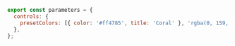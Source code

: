 ```js filename=".storybook/preview.js" renderer="common" language="js"
export const parameters = {
  controls: {
    presetColors: [{ color: '#ff4785', title: 'Coral' }, 'rgba(0, 159, 183, 1)', '#fe4a49'],
  },
};
```
